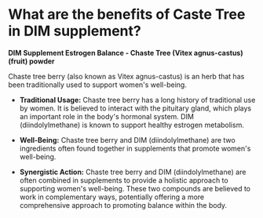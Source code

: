 # What are the benefits of Caste Tree in DIM supplement?

**DIM Supplement Estrogen Balance - Chaste Tree (Vitex agnus-castus) (fruit) powder** 

Chaste tree berry (also known as Vitex agnus-castus) is an herb that has been traditionally used to support women's well-being.

- **Traditional Usage:** Chaste tree berry has a long history of traditional use by women. It is believed to interact with the pituitary gland, which plays an important role in the body's hormonal system. DIM (diindolylmethane) is known to support healthy estrogen metabolism. 

- **Well-Being:** Chaste tree berry and DIM (diindolylmethane) are two ingredients often found together in supplements that promote women's well-being. 

- **Synergistic Action:** Chaste tree berry and DIM (diindolylmethane) are often combined in supplements to provide a holistic approach to supporting women's well-being. These two compounds are believed to work in complementary ways, potentially offering a more comprehensive approach to promoting balance within the body.